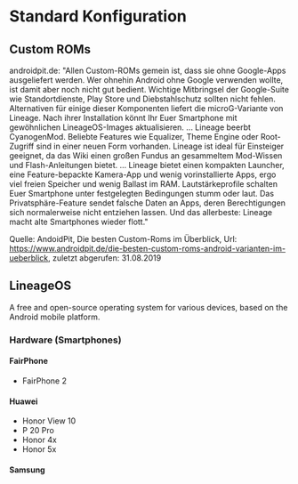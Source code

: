 # Standard Konfiguration

## Custom ROMs

androidpit.de: "Allen Custom-ROMs gemein ist, dass sie ohne Google-Apps ausgeliefert werden. Wer ohnehin Android ohne Google verwenden wollte, ist damit aber noch nicht gut bedient. Wichtige Mitbringsel der Google-Suite wie Standortdienste, Play Store und Diebstahlschutz sollten nicht fehlen. Alternativen für einige dieser Komponenten liefert die microG-Variante von Lineage. Nach ihrer Installation könnt Ihr Euer Smartphone mit gewöhnlichen LineageOS-Images aktualisieren.
...
Lineage beerbt CyanogenMod. Beliebte Features wie Equalizer, Theme Engine oder Root-Zugriff sind in einer neuen Form vorhanden. Lineage ist ideal für Einsteiger geeignet, da das Wiki einen großen Fundus an gesammeltem Mod-Wissen und Flash-Anleitungen bietet.
...
Lineage bietet einen kompakten Launcher, eine Feature-bepackte Kamera-App und wenig vorinstallierte Apps, ergo viel freien Speicher und wenig Ballast im RAM. Lautstärkeprofile schalten Euer Smartphone unter festgelegten Bedingungen stumm oder laut. Das Privatsphäre-Feature sendet falsche Daten an Apps, deren Berechtigungen sich normalerweise nicht entziehen lassen. Und das allerbeste: Lineage macht alte Smartphones wieder flott."

Quelle: AndoidPit, Die besten Custom-Roms im Überblick, Url: https://www.androidpit.de/die-besten-custom-roms-android-varianten-im-ueberblick, zuletzt abgerufen: 31.08.2019

## LineageOS

A free and open-source operating system for various devices, based on the Android mobile platform.

### Hardware (Smartphones)

#### FairPhone

- FairPhone 2

#### Huawei 

- Honor View 10
- P 20 Pro
- Honor 4x
- Honor 5x

#### Samsung
